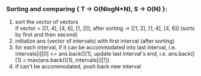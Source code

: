 ### Sorting and comparing { T -> O(NlogN+N), S -> O(N) }:
1. sort the vector of vectors\
if vector = [[1, 4], [4, 6], [1, 2]], after sorting -> [[1, 2], [1, 4], [4, 6]] (sorts by first and then second)
2. initialize ans (vector of intervals) with first interval (after sorting)
3. for each interval, if it can be accommodated into last interval, i.e. intervals[i][0] <= ans.back()[1], update last interval's end, i.e. ans.back()[1] = max(ans.back()[1], intervals[i][1])
4. if can't be accommodated, push back new interval
